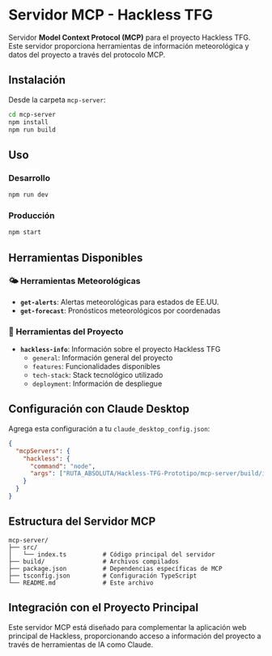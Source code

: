 # Servidor MCP - Hackless TFG

Servidor **Model Context Protocol (MCP)** para el proyecto Hackless TFG. Este servidor proporciona herramientas de información meteorológica y datos del proyecto a través del protocolo MCP.

## Instalación

Desde la carpeta `mcp-server`:

```bash
cd mcp-server
npm install
npm run build
```

## Uso

### Desarrollo
```bash
npm run dev
```

### Producción
```bash
npm start
```

## Herramientas Disponibles

### 🌤️ Herramientas Meteorológicas
- **`get-alerts`**: Alertas meteorológicas para estados de EE.UU.
- **`get-forecast`**: Pronósticos meteorológicos por coordenadas

### 🎯 Herramientas del Proyecto
- **`hackless-info`**: Información sobre el proyecto Hackless TFG
  - `general`: Información general del proyecto
  - `features`: Funcionalidades disponibles
  - `tech-stack`: Stack tecnológico utilizado
  - `deployment`: Información de despliegue

## Configuración con Claude Desktop

Agrega esta configuración a tu `claude_desktop_config.json`:

```json
{
  "mcpServers": {
    "hackless": {
      "command": "node",
      "args": ["RUTA_ABSOLUTA/Hackless-TFG-Prototipo/mcp-server/build/index.js"]
    }
  }
}
```

## Estructura del Servidor MCP

```
mcp-server/
├── src/
│   └── index.ts          # Código principal del servidor
├── build/                # Archivos compilados
├── package.json          # Dependencias específicas de MCP
├── tsconfig.json         # Configuración TypeScript
└── README.md             # Este archivo
```

## Integración con el Proyecto Principal

Este servidor MCP está diseñado para complementar la aplicación web principal de Hackless, proporcionando acceso a información del proyecto a través de herramientas de IA como Claude.
